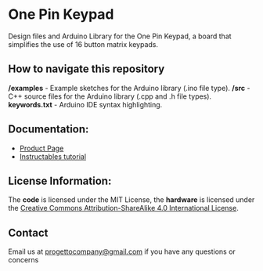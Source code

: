 # One Pin Keypad
Design files and Arduino Library for the One Pin Keypad, a board that simplifies the use of 16 button matrix keypads.
## How to navigate this repository
**/examples** - Example sketches for the Arduino library (.ino file type).
**/src** - C++ source files for the Arduino library (.cpp and .h file types).
**keywords.txt** - Arduino IDE syntax highlighting.
## Documentation:
* [Product Page](https://www.tindie.com/)
* [Instructables tutorial](https://www.instructables.com/)
## License Information:
The **code** is licensed under the MIT License, the **hardware** is licensed under the [Creative Commons Attribution-ShareAlike 4.0 International License](http://creativecommons.org/licenses/by-sa/4.0/).
## Contact
Email us at progettocompany@gmail.com if you have any questions or concerns
